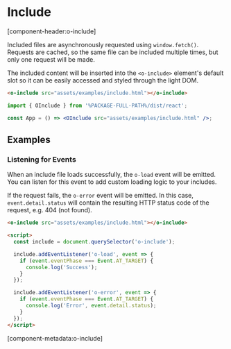 # Include

[component-header:o-include]

Included files are asynchronously requested using `window.fetch()`. Requests are cached, so the same file can be included multiple times, but only one request will be made.

The included content will be inserted into the `<o-include>` element's default slot so it can be easily accessed and styled through the light DOM.

```html preview
<o-include src="assets/examples/include.html"></o-include>
```

```jsx react
import { OInclude } from '%PACKAGE-FULL-PATH%/dist/react';

const App = () => <OInclude src="assets/examples/include.html" />;
```

## Examples

### Listening for Events

When an include file loads successfully, the `o-load` event will be emitted. You can listen for this event to add custom loading logic to your includes.

If the request fails, the `o-error` event will be emitted. In this case, `event.detail.status` will contain the resulting HTTP status code of the request, e.g. 404 (not found).

```html
<o-include src="assets/examples/include.html"></o-include>

<script>
  const include = document.querySelector('o-include');

  include.addEventListener('o-load', event => {
    if (event.eventPhase === Event.AT_TARGET) {
      console.log('Success');
    }
  });

  include.addEventListener('o-error', event => {
    if (event.eventPhase === Event.AT_TARGET) {
      console.log('Error', event.detail.status);
    }
  });
</script>
```

[component-metadata:o-include]
